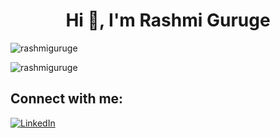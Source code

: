 <h1 align="center">Hi 👋, I'm Rashmi Guruge</h1>
<p align="left">
</p>

<p><img align="center" src="https://github-readme-stats.vercel.app/api/top-langs?username=rashmiguruge&show_icons=true&locale=en&layout=compact" alt="rashmiguruge" /></p>

<p><img align="center" src="https://github-readme-streak-stats.herokuapp.com/?user=rashmiguruge&" alt="rashmiguruge" /></p>

## Connect with me:
[![LinkedIn](https://img.shields.io/badge/LinkedIn-%230077B5.svg?logo=linkedin&logoColor=white)](https://linkedin.com/in/rashmi-guruge-5102921b9) <br/>

